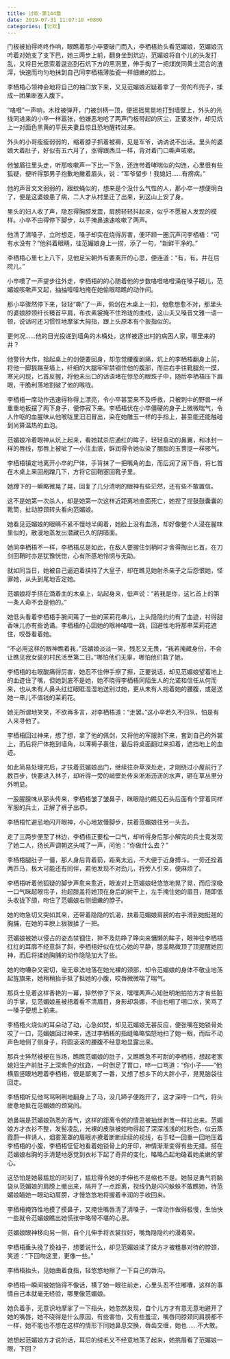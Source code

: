 ```yaml
---
title: 讨欢-第144章
date: 2019-07-31 11:07:10 +0800
categories: [讨欢]
---
```


门板被拍得咚咚作响，眼瞧着那小卒要破门而入，李栖梧抬头看范媚娘，范媚娘沉吟着对她支了支下巴，她三两步上前，翻身坐到炕边，范媚娘将自个儿的头发打乱，又将目光思索着逡巡到石炕下方的黑洞里，伸手掏了一把煤炭同黄土混合的渣滓，快速而均匀地抹到自己同李栖梧薄胎瓷一样细嫩的脸上。

李栖梧心领神会地将自己的袖口放下来，又见范媚娘迟疑着拿了一旁的布兜子，揉成一团果断塞入腹下。

“咯噔”一声响，木栓被弹开，门被剑柄一顶，便摇摇晃晃地打到墙壁上，外头的光线同进来的小卒一样嚣张，他嫌恶地呛了两声门板带起的灰尘，正要发作，却见炕上一对面色黑黄的平民夫妻且惊且恐地醒转过来。

外头的小哥瘦瘦弱弱的，缩着脖子抓着被褥，见是军爷，讷讷说不出话。里头的婆娘大着肚子，好似有五六月了，涨得跟西瓜一样，背对着门口嘶声咳嗽。

他皱眉往里头走，听那咳嗽声一下比一下急，还连带着哮喘似的勾连，心里很有些狐疑，便听得那男子抱歉地撇着眉头，说：“军爷留步！我媳妇……有痨病。”

他的声音文文弱弱的，跟蚊蝇似的，想来是个没什么气性的人，那小卒一想便明白了，便是这婆娘患了病，二人才从村里迁了出来，到这山上安了身。

里头的妇人收了声，隐忍得胸腔发震，肩膀轻轻抖起来，似乎不愿被人发现的模样。小卒不由得停下脚步，以手掩鼻速速咳嗽了两声。

他清了清嗓子，立时想走，嗓子却实在烧得厉害，便环顾一圈沉声问李栖梧：“可有水没有？”他斜着眼睛，往范媚娘身上一捞，添了一句，“新鲜干净的。”

李栖梧心里七上八下，见他足尖朝外有要离开的心思，便连道：“有，有。井在后院儿。”

小卒噢了一声提步往外走，李栖梧的的心随着他的步数咯噔咯噔涌在嗓子眼儿，范媚娘咳嗽声又起，抽抽噎噎地掩在她偷眼暗瞧的动作间。

那小卒骤然停下来，轻轻“嘶”了一声，佩剑在木桌上一扣，他愈想愈不对，那里头的婆娘脖颈纤长臻首平肩，布衣素裳掩不住玲珑的曲线，这山夫又嗓音文雅一语一顿，说话时还习惯性地摩挲大拇指，跟上头原本有个扳指似的。

更何况……他的目光投递到墙角的木桶处，这样被逐出村的病困人家，哪里来的井？

他警铃大作，拾起桌上的剑便要回身，却忽觉腰腹剧痛，炕上的李栖梧翻身上前，将他一脚狠踹至墙上，纤细的大腿牢牢禁锢住他的腹部，而后右手往靴腿处一摸，寒光闪现，匕首反握，将他未出口的话语堵在惊恐的眼珠子中，随后李栖梧压下眉眼，干脆利落地割破了他的喉咙。

李栖梧一席动作迅速得称得上漂亮，令小卒甚至来不及呼救，只被刺中的野兽一样重重地扳摆了两下身子，便停寂下来。李栖梧伏在小卒僵硬的身子上微微喘气，令人作呕的血腥味从他喉咙里汩汩冒出，染在她雕玉一样的手指上，甚至能还能触碰到尚算温热的血泡。

范媚娘冷着眼神从炕上起来，看她弑杀后通红的眸子，轻轻翕动的鼻翼，和冰封一样的唇线，那唇上被呲了一小注血液，鲜润得令她似染了胭脂的玉菩提一样邪气。

李栖梧镇定地离开小卒的尸体，手背抹了一把嘴角的血，而后润了润下唇，将匕首在木桌上来回剐蹭几下，方将它回鞘塞回靴子里。

她蹲下的一瞬略微晃了晃，回复了几分清明的眼神有些茫然，还有些不敢置信。

这不是她第一次杀人，却是她第一次这样近距离地直面死亡，她捏了捏鼓鼓囊囊的靴筒，扯动脖颈转头看向范媚娘。

她看见范媚娘的眼睛不紧不慢地半阖着，她脸上没有血渍，却好像整个人浸在腥味里似的，散漫地蒸发出潜藏已久的阴暗面。

她同李栖梧不一样，李栖梧总是如此，在敌人要握住剑柄时才舍得掏出匕首。在刀剑回鞘时亦是犹豫恍惚，心有所感地怜悯与无助。

就如同当日，她被自己逼迫着挟持了大皇子，却在瞧见她射杀亲子之后怨恨她，怪罪她，从头到尾地否定她。

范媚娘将手搭在滴着血的木桌上，站起身来，低声说：“若我是你，这匕首上的第一条人命不会是他的。”

她低头看着李栖梧手腕间蔫了一些的茉莉花串儿，上头隐隐约约有了血迹，衬得甜香味儿亦有些诡谲。李栖梧的心因她的眼神咯噔一跳，回避性地将那串茉莉花遮住，咬唇看着她。

“不必用这样的眼神瞧着我，”范媚娘淡淡一笑，残忍又无畏，“我若掩藏身份，不会让瞧见我女装的村民活至第二日。”哪怕他们无辜，哪怕他们救了她。

李栖梧的右眼酸痛得厉害，她忍不住伸手擦了擦，正要说话，却见范媚娘望着地上的血迹住了嘴，但她到底不是她，她不晓得李栖梧同陌生人的允诺和信任从何而来，也从未有人鼻头红红眼眶湿湿地送别过她，更从未有人抱着她的腰腹，或是送她一串儿不值钱的茉莉花。

她无所谓地笑笑，不欲再多言，对李栖梧道：“走罢。”这小卒若久不归队，怕是有人来寻他了。

李栖梧回过神来，想了想，拿了他的佩剑，又将他的军服剥下来，套到自己的外裳上，而后将尸体拖到墙角，以薄褥子裹住，最后将桌面翻过来扣着，遮挡地上的血迹。

如此简易处理完后，才扶着范媚娘出门，继续往杂草深处走，才刚绕过小屋前行了数百步，快要进入林子，却听得一旁的峭壁处传来淅淅沥沥的水声，砸在草丛里分外明显。

一股腥膻味从那头传来，李栖梧皱了皱鼻子，眯眼隐约瞧见石头后面有个穿着同样军服的兵士，正解了裤子出恭。

李栖梧忙避忌地闪开眼神，小心地放慢脚步，扶着范媚娘往另一头去。

走了三两步便至了林边，李栖梧正要松一口气，却听得身后那小解完的兵士竟发现了她二人，扬长声调朝这头喊了一声，问他：“你做什么去？”

李栖梧腿肚子一僵，那人身后背着箭，距离太远，不大便于近身搏斗。一旁还拴着两匹马，极大可能还有同伴，若他发现不对劲儿，将旁人引来，便麻烦了。

李栖梧听着他狐疑的脚步声愈来愈近，眼波对上范媚娘轻悠悠地晃了晃，而后深吸一口气眯起眼帘子，抬起膝盖将她顶在身后的树干上，左手掩住她的眉目，随即低头收拢下颌，吻住了范媚娘右侧细嫩的脖子。

她的吻急切又突如其来，还带着隐隐的饥渴，扶着范媚娘肩膀的右手滑到她挺翘的胸脯，在她的丰腴上狠狠揉了一把。

范媚娘被她以侵占的姿态禁锢住，猝不及防睁了睁向来慵懒的眸子，眼神往李栖梧红红的耳廓不经意斜了斜，李栖梧好似在忧心她的平静，膝盖略微顶了顶提醒她回神，而后将揉她胸脯的动作隐隐加大了些。

她的吻嘈杂又密切，毫无章法地落在她光裸的颈部，却令范媚娘的身体不敬业地荡起旌旗来，她稍稍抬手抵了抵她的小腹，咬唇微微喘了喘气。

那兵士见着这样香艳的一幕，猝然停了下来，嘿嘿两声心知肚明地拍拍方才有些脏的手掌，见范媚娘虽被捂着看不清眉目，身影却袅娜，不由也咽了咽口水，笑骂了一嗓子便想上前来。

李栖梧火烧似的耳朵动了动，心急如焚，却见范媚娘无甚反应，便张嘴在她锁骨处咬了一口，范媚娘回过神来，透过李栖梧的指缝略略恼怒地扫了她一眼，而后不动声色地侧了侧身子，将圆滚滚的腰腹不经意地显露出来。

那兵士猝然被梗在当场，瞧瞧范媚娘的肚子，又瞧瞧急不可耐的李栖梧，想起老家媳妇生产前肚子上深紫色的纹路，一时倒足了胃口，啐一口骂道：“你小子——”他横眉竖眼地瞪着李栖梧，很是鄙夷了一番，又想了想乡下的大胖小子，晃晃脑袋往回走。

李栖梧听见他骂骂咧咧地翻身上了马，没几蹄子便跑开了，这才深呼一口气，将头疲惫地抵在范媚娘的颈窝间。

她鼻端是范媚娘熟悉的香气，这样的距离令她的情思被抽丝剥茧一样拉出来。范媚娘方才衣衫不整，发髻凌乱，光裸的皮肤被她吻得起了深深浅浅的红粉色，似云蒸霞蔚一样诱人，烟雾笼罩的眉眼亦撩着断断续续的视线，右手轻一回重一回地压着李栖梧的小腹，李栖梧怔怔地看着她锁骨上的牙印，神情渐渐变得有些无措。搭在范媚娘右胸的手清楚地感觉到衣衫下起了奇异的变化，略略凸起地硌着她柔嫩的掌心。

这恐怕是她最尴尬的时刻了，尴尬得令她的手伸也不是缩也不是。她鼓足勇气将脑袋从范媚娘的肩膀上撤出来，隔开了一点距离，视线仍是闪闪躲躲不敢瞧她，待范媚娘瞄她一眼动动肩膀，才慢悠悠地将握着丰润的手收回来。

李栖梧掩饰性地摸了摸鼻子，又掩住嘴唇清了清嗓子，一席动作做得极慢，生怕快一些就令范媚娘瞧出她慌张中略带不堪的心思。

范媚娘眼神移向另一侧，自个儿伸手将衣裳拉好，嘴角隐隐约约漫着笑。

李栖梧垂头挽了挽袖子，想要说什么，却见范媚娘揉了揉方才被粗暴对待的脖颈，笑道：“下回吻这里，更像一些。”

李栖梧抬头，见她曲着食指，轻悠悠地擦了一下自己的唇沟。

李栖梧一瞬间被她恼得不像话，横了她一眼往前走，心里头忍不住嘟囔，这样的事情自己本就毫无经验，哪里像范媚娘。

她负着手，无意识地摩挲了一下指头，她忽然发现，自个儿方才有意无意地避开了她的嘴唇，她不晓得是什么原因，有些害怕，又有些羞涩，嘴唇同脖颈同肩膀都不一样，她不能也不想在这样的情形下同她鼻息交换，唇齿交缠，她也……不大敢。

她想起范媚娘方才说的话，耳后的绒毛又不经意地荡了起来，她挑眉看了范媚娘一眼，下回？

